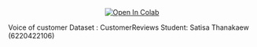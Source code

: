 <center><a href="https://colab.research.google.com/drive/1KKaoHcz-gIAooIpNzd1PlTZr0WXyC9Zm#scrollTo=B6vTHqjgqEO0">
  <img src="https://colab.research.google.com/assets/colab-badge.svg" alt="Open In Colab"/>
</a></center>

Voice of customer
Dataset : CustomerReviews
Student: Satisa Thanakaew (6220422106)

